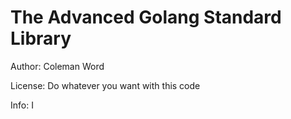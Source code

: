 # The Advanced Golang Standard Library
Author: Coleman Word

License: Do whatever you want with this code

Info: I